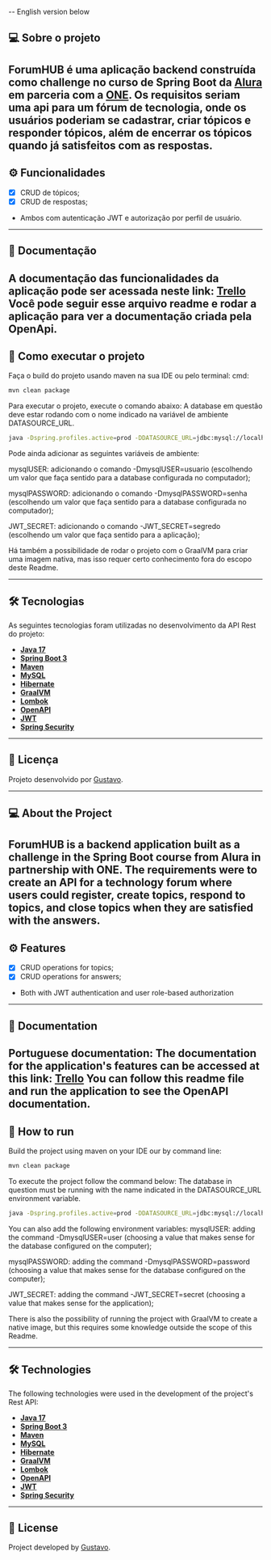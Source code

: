 -- English version below
## 💻 Sobre o projeto

ForumHUB é uma aplicação backend construída como challenge no curso de Spring Boot da [Alura](https://www.alura.com.br) em parceria com a [ONE](https://www.oracle.com/br/education/oracle-next-education/).
Os requisitos seriam uma api para um fórum de tecnologia, onde os usuários poderiam se cadastrar, criar tópicos e responder tópicos, além de encerrar os tópicos quando já satisfeitos com as respostas.
---

## ⚙️ Funcionalidades

- [x] CRUD de tópicos;
- [x] CRUD de respostas;
- Ambos com autenticação JWT e autorização por perfil de usuário.

---

## 📄 Documentação

A documentação das funcionalidades da aplicação pode ser acessada neste link: <a href="https://trello.com/b/OKIUKgxe/alura-f%C3%B3rum-challenge-one-sprint-01">Trello</a>
Você pode seguir esse arquivo readme e rodar a aplicação para ver a documentação criada pela OpenApi.
---

## 🚀 Como executar o projeto
Faça o build do projeto usando maven na sua IDE ou pelo terminal:
cmd:
```bash
mvn clean package

```
Para executar o projeto, execute o comando abaixo:
A database em questão deve estar rodando com o nome indicado na variável de ambiente DATASOURCE_URL.

```bash
java -Dspring.profiles.active=prod -DDATASOURCE_URL=jdbc:mysql://localhost/FORUMHUB -jar caminho_do_jar.jar
```
Pode ainda adicionar as seguintes variáveis de ambiente:

mysqlUSER: adicionando o comando -DmysqlUSER=usuario (escolhendo um valor que faça sentido para a database configurada no computador);

mysqlPASSWORD: adicionando o comando -DmysqlPASSWORD=senha (escolhendo um valor que faça sentido para a database configurada no computador);

JWT_SECRET: adicionando o comando -JWT_SECRET=segredo (escolhendo um valor que faça sentido para a aplicação);

Há também a possibilidade de rodar o projeto com o GraalVM para criar uma imagem nativa, mas isso requer certo conhecimento fora do escopo deste Readme.
___
## 🛠 Tecnologias

As seguintes tecnologias foram utilizadas no desenvolvimento da API Rest do projeto:

- **[Java 17](https://www.oracle.com/java)**
- **[Spring Boot 3](https://spring.io/projects/spring-boot)**
- **[Maven](https://maven.apache.org)**
- **[MySQL](https://www.mysql.com)**
- **[Hibernate](https://hibernate.org)**
- **[GraalVM](https://www.graalvm.org)**
- **[Lombok](https://projectlombok.org)**
- **[OpenAPI](https://swagger.io)**
- **[JWT](https://jwt.io)**
- **[Spring Security](https://spring.io/projects/spring-security)**

---

## 📝 Licença

Projeto desenvolvido por [Gustavo](https://allogica.com/).


---

## 💻 About the Project

ForumHUB is a backend application built as a challenge in the Spring Boot course from Alura in partnership with ONE.
The requirements were to create an API for a technology forum where users could register, create topics, respond to topics, and close topics when they are satisfied with the answers.
---

## ⚙️ Features

- [x] CRUD operations for topics;
- [x] CRUD operations for answers;
- Both with JWT authentication and user role-based authorization

---

## 📄 Documentation

Portuguese documentation:
The documentation for the application's features can be accessed at this link: <a href="https://trello.com/b/OKIUKgxe/alura-f%C3%B3rum-challenge-one-sprint-01">Trello</a>
You can follow this readme file and run the application to see the OpenAPI documentation.
---

## 🚀 How to run

Build the project using maven on your IDE our by command line:
```bash
mvn clean package

```
To execute the project follow the command below:
The database in question must be running with the name indicated in the DATASOURCE_URL environment variable.

```bash
java -Dspring.profiles.active=prod -DDATASOURCE_URL=jdbc:mysql://localhost/FORUMHUB -jar caminho_do_jar.jar
```

You can also add the following environment variables:
mysqlUSER: adding the command -DmysqlUSER=user (choosing a value that makes sense for the database configured on the computer);

mysqlPASSWORD: adding the command -DmysqlPASSWORD=password (choosing a value that makes sense for the database configured on the computer);

JWT_SECRET: adding the command -JWT_SECRET=secret (choosing a value that makes sense for the application);

There is also the possibility of running the project with GraalVM to create a native image, but this requires some knowledge outside the scope of this Readme.
___
## 🛠 Technologies

The following technologies were used in the development of the project's Rest API:

- **[Java 17](https://www.oracle.com/java)**
- **[Spring Boot 3](https://spring.io/projects/spring-boot)**
- **[Maven](https://maven.apache.org)**
- **[MySQL](https://www.mysql.com)**
- **[Hibernate](https://hibernate.org)**
- **[GraalVM](https://www.graalvm.org)**
- **[Lombok](https://projectlombok.org)**
- **[OpenAPI](https://swagger.io)**
- **[JWT](https://jwt.io)**
- **[Spring Security](https://spring.io/projects/spring-security)**

---

## 📝 License

Project developed by [Gustavo](https://allogica.com/).
